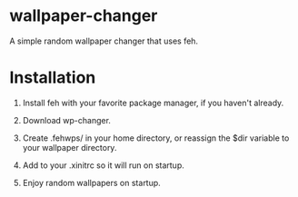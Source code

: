 # wallpaper-changer

A simple random wallpaper changer that uses feh.

# Installation

1) Install feh with your favorite package manager, if you haven't already.

2) Download wp-changer.

3) Create .fehwps/ in your home directory, or reassign the $dir variable to
   your wallpaper directory.

4) Add to your .xinitrc so it will run on startup.

5) Enjoy random wallpapers on startup.
